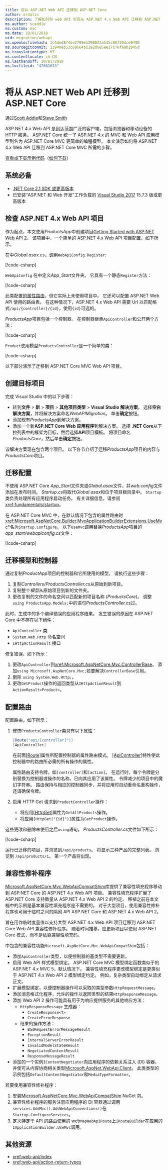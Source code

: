```yaml
---
title: 将从 ASP.NET Web API 迁移到 ASP.NET Core
author: ardalis
description: 了解如何将 web API 实现从 ASP.NET 4.x Web API 迁移到 ASP.NET Core MVC。
ms.author: scaddie
ms.custom: mvc
ms.date: 10/01/2018
uid: migration/webapi
ms.openlocfilehash: 3c4ded874de2700e1290022a535c08f30dce9490
ms.sourcegitcommit: 13940eb53c68664b11a2d685ee17c78faab1945d
ms.translationtype: MT
ms.contentlocale: zh-CN
ms.lasthandoff: 10/01/2018
ms.locfileid: "47861013"
---
```

# <a name="migrate-from-aspnet-web-api-to-aspnet-core"></a>将从 ASP.NET Web API 迁移到 ASP.NET Core

通过[Scott Addie](https://twitter.com/scott_addie)和[Steve Smith](https://ardalis.com/)

ASP.NET 4.x Web API 是到达范围广泛的客户端，包括浏览器和移动设备的 HTTP 服务。 ASP.NET Core 统一了 ASP.NET 4.x 的 MVC 和 Web API 应用模型到名为 ASP.NET Core MVC 更简单的编程模型。 本文演示如何将 ASP.NET 4.x Web API 迁移到 ASP.NET Core MVC 所需的步骤。

[查看或下载示例代码](https://github.com/aspnet/Docs/tree/master/aspnetcore/migration/webapi/sample)（[如何下载](xref:tutorials/index#how-to-download-a-sample)）

## <a name="prerequisites"></a>系统必备

* [.NET Core 2.1 SDK 或更高版本](https://www.microsoft.com/net/download/all)
* 已安装“ASP.NET 和 Web 开发”工作负载的 [Visual Studio 2017](https://www.visualstudio.com/downloads/) 15.7.3 版或更高版本

## <a name="review-aspnet-4x-web-api-project"></a>检查 ASP.NET 4.x Web API 项目

作为起点，本文使用*ProductsApp*中创建项目[Getting Started with ASP.NET Web API 2](/aspnet/web-api/overview/getting-started-with-aspnet-web-api/tutorial-your-first-web-api)。 该项目中，一个简单的 ASP.NET 4.x Web API 项目配置，如下所示。

在中*Global.asax.cs*，调用`WebApiConfig.Register`:

[!code-csharp[](webapi/sample/ProductsApp/Global.asax.cs?highlight=14)]

`WebApiConfig` 在中定义*App_Start*文件夹。 它具有一个静态`Register`方法：

[!code-csharp[](webapi/sample/ProductsApp/App_Start/WebApiConfig.cs?highlight=15-20)]

此类配置[的属性路由](/aspnet/web-api/overview/web-api-routing-and-actions/attribute-routing-in-web-api-2)，但它实际上未使用项目中。 它还可以配置 ASP.NET Web API 使用的路由表。 在这种情况下，ASP.NET 4.x Web API 需要 Url 以匹配格式`/api/{controller}/{id}`，使用`{id}`可选的。

*ProductsApp*项目包括一个控制器。 在控制器继承`ApiController`和公开两个方法：

[!code-csharp[](webapi/sample/ProductsApp/Controllers/ProductsController.cs?highlight=19,24)]

`Product`使用模型`ProductsController`是一个简单的类：

[!code-csharp[](webapi/sample/ProductsApp/Models/Product.cs)]

以下部分演示了迁移到 ASP.NET Core MVC Web API 项目。

## <a name="create-destination-project"></a>创建目标项目

完成 Visual Studio 中的以下步骤：

* 转到**文件** > **新** > **项目** > **其他项目类型** > **Visual Studio 解决方案**。 选择**空白解决方案**，并将解决方案命名*WebAPIMigration*。 单击**确定**按钮。
* 添加现有*ProductsApp*到解决方案。
* 添加一个新**ASP.NET Core Web 应用程序**到解决方案。 选择 **.NET Core**从下拉列表中的框架为目标，然后选择**API**项目模板。 将项目命名*ProductsCore*，然后单击**确定**按钮。

该解决方案现在包含两个项目。 以下各节介绍了迁移*ProductsApp*项目的内容与*ProductsCore*项目。

## <a name="migrate-configuration"></a>迁移配置

不使用 ASP.NET Core *App_Start*文件夹或*Global.asax*文件，并*web.config*文件添加在发布时间。 *Startup.cs*将取代*Global.asax*和位于项目根目录中。 `Startup`类负责处理所有应用程序启动任务。 有关详细信息，请参阅<xref:fundamentals/startup>。

在 ASP.NET Core MVC 中，在默认情况下包含的属性路由时<xref:Microsoft.AspNetCore.Builder.MvcApplicationBuilderExtensions.UseMvc*>名为`Startup.Configure`。 以下`UseMvc`调用替换*ProductsApp*项目的*app_start/webapiconfig.cs*文件：

[!code-csharp[](webapi/sample/ProductsCore/Startup.cs?name=snippet_Configure&highlight=13])]

## <a name="migrate-models-and-controllers"></a>迁移模型和控制器

通过复制*ProductApp*项目的控制器和它所使用的模型。 请执行这些步骤：

1. 复制*Controllers/ProductsController.cs*从原始到新项目。
1. 复制整个*模型*从原始项目到新的文件夹。
1. 更改复制的文件的命名空间以匹配新的项目名称 (*ProductsCore*)。 调整`using ProductsApp.Models;`中的语句*ProductsController.cs*过。

此时，生成中的多个编译错误的应用程序结果。 发生错误的原因在 ASP.NET Core 中不存在以下组件：

* `ApiController` 类
* `System.Web.Http` 命名空间
* `IHttpActionResult` 接口

修复错误，如下所示：

1. 更改`ApiController`到<xref:Microsoft.AspNetCore.Mvc.ControllerBase>。 添加`using Microsoft.AspNetCore.Mvc;`若要解决`ControllerBase`引用。
1. 删除 `using System.Web.Http;`。
1. 更改`GetProduct`操作的返回类型从`IHttpActionResult`到`ActionResult<Product>`。

## <a name="configure-routing"></a>配置路由

配置路由，如下所示：

1. 修饰`ProductsController`类具有以下属性：

    ```csharp
    [Route("api/[controller]")]
    [ApiController]
    ```

    在前面[[Route]](xref:Microsoft.AspNetCore.Mvc.RouteAttribute)属性所配置控制器的属性路由模式。 [[ApiController]](xref:Microsoft.AspNetCore.Mvc.ApiControllerAttribute)特性使此控制器中的路由所必需的所有操作的属性。

    属性路由支持令牌，如`[controller]`和`[action]`。 在运行时，每个令牌是分别替换为控制器或操作的名称，已向其应用了该属性。 令牌减少的项目中的魔幻字符串。 路由保持与相应的控制器同步，并将应用时自动重命名重构操作，还请确保令牌。
1. 启用 HTTP Get 请求到`ProductController`操作：
    * 将应用[[HttpGet]](xref:Microsoft.AspNetCore.Mvc.HttpGetAttribute)属性为`GetAllProducts`操作。
    * 将应用`[HttpGet("{id}")]`属性为`GetProduct`操作。

这些更改和删除未使用之后`using`语句， *ProductsController.cs*文件如下所示：

[!code-csharp[](webapi/sample/ProductsCore/Controllers/ProductsController.cs)]

运行已迁移的项目，并浏览到`/api/products`。 将显示三种产品的完整列表。 浏览到 `/api/products/1`。 第一个产品将出现。

## <a name="compatibility-shim"></a>兼容性修补程序

[Microsoft.AspNetCore.Mvc.WebApiCompatShim](https://www.nuget.org/packages/Microsoft.AspNetCore.Mvc.WebApiCompatShim)库提供了兼容性填充程序移动到 ASP.NET Core 的 ASP.NET 4.x Web API 项目。 兼容性填充程序扩展了 ASP.NET Core 支持数量从 ASP.NET 4.x Web API 2 的约定。 移植之前在本文档中的示例是基本兼容性填充程序是不需要的。 对于大型项目，使用兼容性修补程序也可用于临时之间的隔阂 API ASP.NET Core 和 ASP.NET 4.x Web API 2。

旨在用作临时度量值以支持大型 ASP.NET 4.x Web API 项目迁移到 ASP.NET Core Web API 兼容性修补程序。 随着时间推移，应更新项目以使用 ASP.NET Core 模式，而不是依靠兼容性填充码。

中包含的兼容性功能`Microsoft.AspNetCore.Mvc.WebApiCompatShim`包括：

* 添加`ApiController`类型，以便控制器的基类型不需要更新。
* 启用 Web API 样式模型绑定。 ASP.NET Core MVC 模型绑定函数类似于的 ASP.NET 4.x MVC 5，默认情况下。 兼容性填充程序更改模型绑定是更类似于 ASP.NET 4.x Web API 2 模型绑定约定。 例如，复杂类型自动绑定从请求正文。
* 扩展模型绑定，以便控制器操作可以采取的类型参数`HttpRequestMessage`。
* 添加消息格式化程序，允许的操作以返回类型的结果`HttpResponseMessage`。
* 添加 Web API 2 操作可能具有用于为响应提供服务的其他响应方法：
  * `HttpResponseMessage` 生成器：
    * `CreateResponse<T>`
    * `CreateErrorResponse`
  * 结果的操作方法：
    * `BadRequestErrorMessageResult`
    * `ExceptionResult`
    * `InternalServerErrorResult`
    * `InvalidModelStateResult`
    * `NegotiatedContentResult`
    * `ResponseMessageResult`
* 添加的一个实例`IContentNegotiator`向应用程序的依赖关系注入 (DI) 容器，并使可从内容协商相关类型[Microsoft.AspNet.WebApi.Client](https://www.nuget.org/packages/Microsoft.AspNet.WebApi.Client/)。 此类类型的示例包括`DefaultContentNegotiator`和`MediaTypeFormatter`。

若要使用兼容性修补程序：

1. 安装[Microsoft.AspNetCore.Mvc.WebApiCompatShim](https://www.nuget.org/packages/Microsoft.AspNetCore.Mvc.WebApiCompatShim) NuGet 包。
1. 兼容性修补程序的服务注册应用程序的 DI 容器通过调用`services.AddMvc().AddWebApiConventions()`在`Startup.ConfigureServices`。
1. 定义特定于 API 的路由使用的 web`MapWebApiRoute`上`IRouteBuilder`在应用的`IApplicationBuilder.UseMvc`调用。

## <a name="additional-resources"></a>其他资源

* <xref:web-api/index>
* <xref:web-api/action-return-types>
